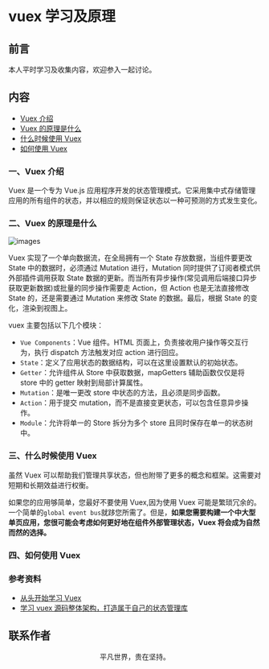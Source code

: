 # vuex 学习及原理

## 前言

本人平时学习及收集内容，欢迎参入一起讨论。

## 内容

- [Vuex 介绍](#一、vuex-介绍)
- [Vuex 的原理是什么](#二、vuex-的原理是什么)
- [什么时候使用 Vuex](#三、什么时候使用-vuex)
- [如何使用 Vuex](#四、如何使用-vuex)

### 一、Vuex 介绍

Vuex 是一个专为 Vue.js 应用程序开发的状态管理模式。它采用集中式存储管理应用的所有组件的状态，并以相应的规则保证状态以一种可预测的方式发生变化。

### 二、Vuex 的原理是什么

![images](vuex.png)

Vuex 实现了一个单向数据流，在全局拥有一个 State 存放数据，当组件要更改 State 中的数据时，必须通过 Mutation 进行，Mutation 同时提供了订阅者模式供外部插件调用获取 State 数据的更新。而当所有异步操作(常见调用后端接口异步获取更新数据)或批量的同步操作需要走 Action，但 Action 也是无法直接修改 State 的，还是需要通过 Mutation 来修改 State 的数据。最后，根据 State 的变化，渲染到视图上。

vuex 主要包括以下几个模块：

- `Vue Components`：Vue 组件。HTML 页面上，负责接收用户操作等交互行为，执行 dispatch 方法触发对应 action 进行回应。
- `State`：定义了应用状态的数据结构，可以在这里设置默认的初始状态。
- `Getter`：允许组件从 Store 中获取数据，mapGetters 辅助函数仅仅是将 store 中的 getter 映射到局部计算属性。
- `Mutation`：是唯一更改 store 中状态的方法，且必须是同步函数。
- `Action`：用于提交 mutation，而不是直接变更状态，可以包含任意异步操作。
- `Module`：允许将单一的 Store 拆分为多个 store 且同时保存在单一的状态树中。

### 三、什么时候使用 Vuex

虽然 Vuex 可以帮助我们管理共享状态，但也附带了更多的概念和框架。这需要对短期和长期效益进行权衡。

如果您的应用够简单，您最好不要使用 Vuex,因为使用 Vuex 可能是繁琐冗余的。一个简单的`global event bus`就跢您所需了。但是，**如果您需要构建一个中大型单页应用，您很可能会考虑如何更好地在组件外部管理状态，Vuex 将会成为自然而然的选择。**

### 四、如何使用 Vuex

### 参考资料

- [从头开始学习 Vuex](https://github.com/ljianshu/Blog/issues/36)
- [学习 vuex 源码整体架构，打造属于自己的状态管理库](https://mp.weixin.qq.com/s/qQxUCbPBYSq9vU7dvDOCzg)

## 联系作者

<div align="center">
    <p>
        平凡世界，贵在坚持。
    </p>
    <img :src="$withBase('/about/contact.png')" />
</div>
